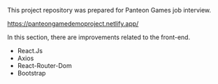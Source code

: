 
This project repository was prepared for Panteon Games job interview. 

https://panteongamedemoproject.netlify.app/ 


In this section, there are improvements related to the front-end.

- React.Js
- Axios
- React-Router-Dom
- Bootstrap
